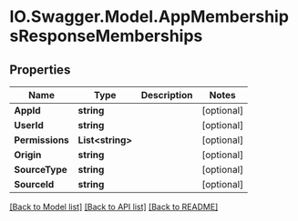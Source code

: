 # IO.Swagger.Model.AppMembershipsResponseMemberships
## Properties

Name | Type | Description | Notes
------------ | ------------- | ------------- | -------------
**AppId** | **string** |  | [optional] 
**UserId** | **string** |  | [optional] 
**Permissions** | **List&lt;string&gt;** |  | [optional] 
**Origin** | **string** |  | [optional] 
**SourceType** | **string** |  | [optional] 
**SourceId** | **string** |  | [optional] 

[[Back to Model list]](../README.md#documentation-for-models) [[Back to API list]](../README.md#documentation-for-api-endpoints) [[Back to README]](../README.md)


